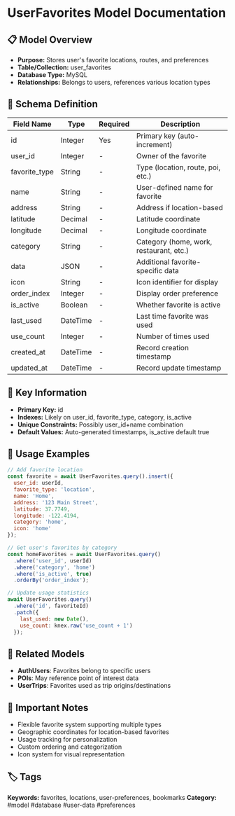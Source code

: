 # UserFavorites Model Documentation

## 📋 Model Overview
- **Purpose:** Stores user's favorite locations, routes, and preferences
- **Table/Collection:** user_favorites
- **Database Type:** MySQL
- **Relationships:** Belongs to users, references various location types

## 🔧 Schema Definition
| **Field Name** | **Type** | **Required** | **Description** |
|----------------|----------|--------------|------------------|
| id | Integer | Yes | Primary key (auto-increment) |
| user_id | Integer | - | Owner of the favorite |
| favorite_type | String | - | Type (location, route, poi, etc.) |
| name | String | - | User-defined name for favorite |
| address | String | - | Address if location-based |
| latitude | Decimal | - | Latitude coordinate |
| longitude | Decimal | - | Longitude coordinate |
| category | String | - | Category (home, work, restaurant, etc.) |
| data | JSON | - | Additional favorite-specific data |
| icon | String | - | Icon identifier for display |
| order_index | Integer | - | Display order preference |
| is_active | Boolean | - | Whether favorite is active |
| last_used | DateTime | - | Last time favorite was used |
| use_count | Integer | - | Number of times used |
| created_at | DateTime | - | Record creation timestamp |
| updated_at | DateTime | - | Record update timestamp |

## 🔑 Key Information
- **Primary Key:** id
- **Indexes:** Likely on user_id, favorite_type, category, is_active
- **Unique Constraints:** Possibly user_id+name combination
- **Default Values:** Auto-generated timestamps, is_active default true

## 📝 Usage Examples
```javascript
// Add favorite location
const favorite = await UserFavorites.query().insert({
  user_id: userId,
  favorite_type: 'location',
  name: 'Home',
  address: '123 Main Street',
  latitude: 37.7749,
  longitude: -122.4194,
  category: 'home',
  icon: 'home'
});

// Get user's favorites by category
const homeFavorites = await UserFavorites.query()
  .where('user_id', userId)
  .where('category', 'home')
  .where('is_active', true)
  .orderBy('order_index');

// Update usage statistics
await UserFavorites.query()
  .where('id', favoriteId)
  .patch({
    last_used: new Date(),
    use_count: knex.raw('use_count + 1')
  });
```

## 🔗 Related Models
- **AuthUsers**: Favorites belong to specific users
- **POIs**: May reference point of interest data
- **UserTrips**: Favorites used as trip origins/destinations

## 📌 Important Notes
- Flexible favorite system supporting multiple types
- Geographic coordinates for location-based favorites
- Usage tracking for personalization
- Custom ordering and categorization
- Icon system for visual representation

## 🏷️ Tags
**Keywords:** favorites, locations, user-preferences, bookmarks
**Category:** #model #database #user-data #preferences